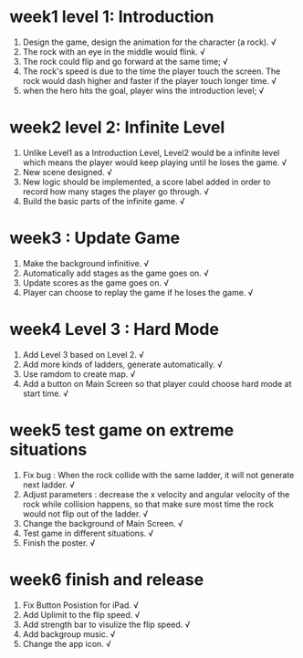 # week1 level 1: Introduction
1. Design the game, design the animation for the character (a rock). √
2. The rock with an eye in the middle would flink.                   √
3. The rock could flip and go forward at the same time;              √
4. The rock's speed is due to the time the player touch the screen. The rock would dash higher and faster if the player touch longer time.                                        √ 
4. when the hero hits the goal, player wins the introduction level;  √

# week2 level 2: Infinite Level
1. Unlike Level1 as a Introduction Level, Level2 would be a infinite level which means the player would keep playing until he loses the game.   √
2. New scene designed.                                               √
3. New logic should be implemented, a score label added in order to record how many stages the player go through.                               √
4. Build the basic parts of the infinite game.                       √

# week3 : Update Game
1. Make the background infinitive.                   √
2. Automatically add stages as the game goes on.     √
3. Update scores as the game goes on.                √
4. Player can choose to replay the game if he loses the game. √

# week4 Level 3 : Hard Mode
1. Add Level 3 based on Level 2.  √
2. Add more kinds of ladders, generate automatically.   √
3. Use ramdom to create map.      √
4. Add a button on Main Screen so that player could choose hard mode at start time.  √

# week5 test game on extreme situations
1. Fix bug : When the rock collide with the same ladder, it will not generate next ladder.  √
2. Adjust parameters : decrease the x velocity and angular velocity of the rock while collision happens, so that make sure most time the rock would not flip out of the ladder.    √
3. Change the background of Main Screen.             √
4. Test game in different situations.                √
5. Finish the poster.                                √

# week6 finish and release
1. Fix Button Posistion for iPad.                    √
2. Add Uplimit to the flip speed.                    √
3. Add strength bar to visulize the flip speed.      √
4. Add backgroup music.                              √
5. Change the app icon.                              √
